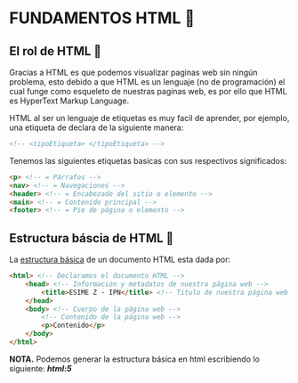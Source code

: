 # FUNDAMENTOS HTML :runner:
## El rol de HTML :rocket:
Gracias a HTML es que podemos visualizar paginas web sin ningún problema, esto debido a que HTML es un lenguaje (no de programación) el cual funge como
esqueleto de nuestras paginas web, es por ello que HTML es HyperText Markup Language.

HTML al ser un lenguaje de etiquetas es muy facil de aprender, por ejemplo, una etiqueta de declara de la siguiente manera:
```html
<!-- <tipoEtiqueta> </tipoEtiqueta> -->
```

Tenemos las siguientes etiquetas basicas con sus respectivos significados:
```html
<p> <!-- = Párrafos -->
<nav> <!-- = Navegaciones -->
<header> <!-- = Encabezado del sitio o elemento -->
<main> <!-- = Contenido principal -->
<footer> <!-- = Pie de página o elemento -->
```

## Estructura báscia de HTML :rocket:
La <a href="./01 - Estructura básica/index.html">estructura básica</a> de un documento HTML esta dada por:
```html
<html> <!-- Declaramos el documento HTML -->
    <head> <!-- Información y metadatos de nuestra página web -->
        <title>ESIME Z - IPN</title> <!-- Titulo de nuestra página web -->
    </head>
    <body> <!-- Cuerpo de la página web -->
        <!-- Contenido de la página web -->
        <p>Contenido</p>
    </body>
</html>
```
<b>NOTA.</b> Podemos generar la estructura básica en html escribiendo lo siguiente: <b><i>html:5</b></i> 